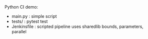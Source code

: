 Python CI demo:
- main.py : simple script
- tests/ : pytest test
- Jenkinsfile : scripted pipeline uses sharedlib bounds, parameters, parallel
